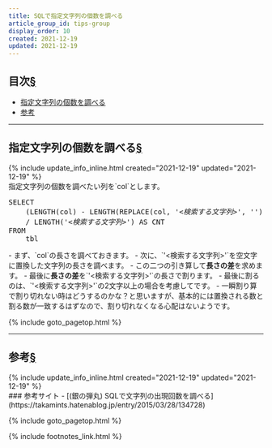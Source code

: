 ```yaml
---
title: SQLで指定文字列の個数を調べる
article_group_id: tips-group
display_order: 10
created: 2021-12-19
updated: 2021-12-19
---
```


## <a name="index">目次</a><a class="heading-anchor-permalink" href="#目次">§</a>

<ul id="index_ul">
<li><a href="#指定文字列の個数を調べる">指定文字列の個数を調べる</a></li>
<li><a href="#参考">参考</a></li>
</ul>

* * *
## <a name="指定文字列の個数を調べる">指定文字列の個数を調べる</a><a class="heading-anchor-permalink" href="#指定文字列の個数を調べる">§</a>
<div class="chapter-updated">{% include update_info_inline.html created="2021-12-19" updated="2021-12-19" %}</div>
指定文字列の個数を調べたい列を`col`とします。
<div class="code-box no-title">
<pre>
SELECT
	(LENGTH(col) - LENGTH(REPLACE(col, <em>'&lt;検索する文字列&gt;'</em>, '')))
	/ LENGTH(<em>'&lt;検索する文字列&gt;'</em>) AS CNT
FROM
	tbl
</pre>
</div>
- まず、`col`の長さを調べておきます。
- 次に、`'<検索する文字列>'`を空文字に置換した文字列の長さを調べます。
- この二つの引き算して<b>長さの差</b>を求めます。
- 最後に<b>長さの差</b>を`'<検索する文字列>'`の長さで割ります。
  - 最後に割るのは、`'<検索する文字列>'`の2文字以上の場合を考慮してです。
  - 一瞬割り算で割り切れない時はどうするのかな？と思いますが、基本的には置換される数と割る数が一致するはずなので、割り切れなくなる心配はないようです。

{% include goto_pagetop.html %}

* * *
## <a name="参考">参考</a><a class="heading-anchor-permalink" href="#参考">§</a>
<div class="chapter-updated">{% include update_info_inline.html created="2021-12-19" updated="2021-12-19" %}</div>
### 参考サイト
- [(銀の弾丸) SQLで文字列の出現回数を調べる](https://takamints.hatenablog.jp/entry/2015/03/28/134728)

{% include goto_pagetop.html %}

{% include footnotes_link.html %}

